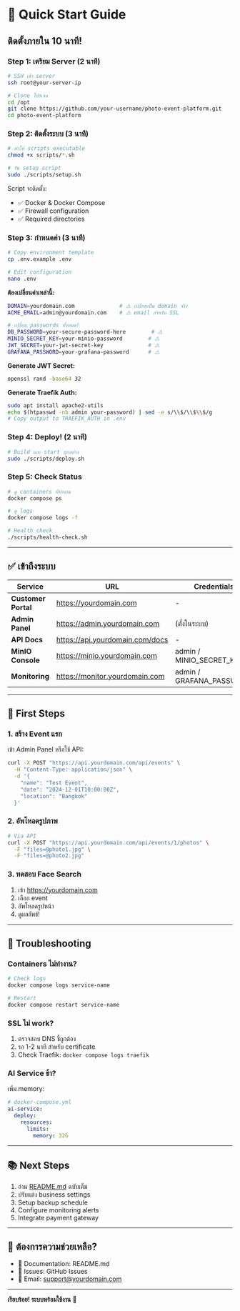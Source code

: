 # 🚀 Quick Start Guide

## ติดตั้งภายใน 10 นาที!

### Step 1: เตรียม Server (2 นาที)

```bash
# SSH เข้า server
ssh root@your-server-ip

# Clone โปรเจค
cd /opt
git clone https://github.com/your-username/photo-event-platform.git
cd photo-event-platform
```

### Step 2: ติดตั้งระบบ (3 นาที)

```bash
# ทำให้ scripts executable
chmod +x scripts/*.sh

# รัน setup script
sudo ./scripts/setup.sh
```

Script จะติดตั้ง:
- ✅ Docker & Docker Compose
- ✅ Firewall configuration
- ✅ Required directories

### Step 3: กำหนดค่า (3 นาที)

```bash
# Copy environment template
cp .env.example .env

# Edit configuration
nano .env
```

**ต้องเปลี่ยนค่าเหล่านี้:**

```bash
DOMAIN=yourdomain.com              # ⚠️ เปลี่ยนเป็น domain จริง
ACME_EMAIL=admin@yourdomain.com    # ⚠️ email สำหรับ SSL

# เปลี่ยน passwords ทั้งหมด!
DB_PASSWORD=your-secure-password-here        # ⚠️
MINIO_SECRET_KEY=your-minio-password        # ⚠️
JWT_SECRET=your-jwt-secret-key              # ⚠️
GRAFANA_PASSWORD=your-grafana-password      # ⚠️
```

**Generate JWT Secret:**
```bash
openssl rand -base64 32
```

**Generate Traefik Auth:**
```bash
sudo apt install apache2-utils
echo $(htpasswd -nb admin your-password) | sed -e s/\\$/\\$\\$/g
# Copy output to TRAEFIK_AUTH in .env
```

### Step 4: Deploy! (2 นาที)

```bash
# Build และ start ทุกอย่าง
sudo ./scripts/deploy.sh
```

### Step 5: Check Status

```bash
# ดู containers ที่ทำงาน
docker compose ps

# ดู logs
docker compose logs -f

# Health check
./scripts/health-check.sh
```

---

## ✅ เข้าถึงระบบ

| Service | URL | Credentials |
|---------|-----|-------------|
| **Customer Portal** | https://yourdomain.com | - |
| **Admin Panel** | https://admin.yourdomain.com | (ตั้งในระบบ) |
| **API Docs** | https://api.yourdomain.com/docs | - |
| **MinIO Console** | https://minio.yourdomain.com | admin / MINIO_SECRET_KEY |
| **Monitoring** | https://monitor.yourdomain.com | admin / GRAFANA_PASSWORD |

---

## 🎯 First Steps

### 1. สร้าง Event แรก

เข้า Admin Panel หรือใช้ API:

```bash
curl -X POST "https://api.yourdomain.com/api/events" \
  -H "Content-Type: application/json" \
  -d '{
    "name": "Test Event",
    "date": "2024-12-01T10:00:00Z",
    "location": "Bangkok"
  }'
```

### 2. อัพโหลดรูปภาพ

```bash
# Via API
curl -X POST "https://api.yourdomain.com/api/events/1/photos" \
  -F "files=@photo1.jpg" \
  -F "files=@photo2.jpg"
```

### 3. ทดสอบ Face Search

1. เข้า https://yourdomain.com
2. เลือก event
3. อัพโหลดรูปหน้า
4. ดูผลลัพธ์!

---

## 🐛 Troubleshooting

### Containers ไม่ทำงาน?

```bash
# Check logs
docker compose logs service-name

# Restart
docker compose restart service-name
```

### SSL ไม่ work?

1. ตรวจสอบ DNS ชี้ถูกต้อง
2. รอ 1-2 นาที สำหรับ certificate
3. Check Traefik: `docker compose logs traefik`

### AI Service ช้า?

เพิ่ม memory:
```yaml
# docker-compose.yml
ai-service:
  deploy:
    resources:
      limits:
        memory: 32G
```

---

## 📚 Next Steps

1. อ่าน [README.md](README.md) ฉบับเต็ม
2. ปรับแต่ง business settings
3. Setup backup schedule
4. Configure monitoring alerts
5. Integrate payment gateway

---

## 💬 ต้องการความช่วยเหลือ?

- 📖 Documentation: README.md
- 🐛 Issues: GitHub Issues
- 📧 Email: support@yourdomain.com

---

**เรียบร้อย! ระบบพร้อมใช้งาน** 🎉
